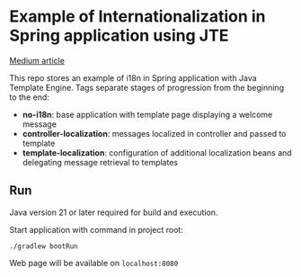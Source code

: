 # Example of Internationalization in Spring application using JTE

[Medium article](https://medium.com/@leonidivakhnenko/internationalization-with-jte-and-spring-boot-3-979a939f6ccb)

This repo stores an example of i18n in Spring application with Java Template Engine. 
Tags separate stages of progression from the beginning to the end:
- **no-i18n**: base application with template page displaying a welcome message
- **controller-localization**: messages localized in controller and passed to template
- **template-localization**: configuration of additional localization beans and delegating message retrieval to templates 

## Run

Java version 21 or later required for build and execution.

Start application with command in project root:
```shell
./gradlew bootRun
```

Web page will be available on `localhost:8080`